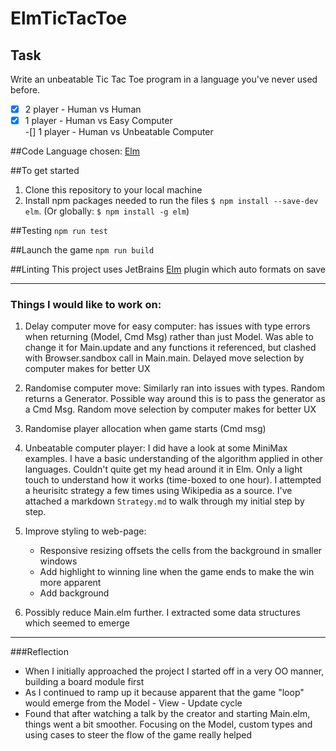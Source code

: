 # ElmTicTacToe

## Task
Write an unbeatable Tic Tac Toe program in a language you've never used before.

-[x] 2 player - Human vs Human  
-[x] 1 player - Human vs Easy Computer  
-[] 1 player - Human vs Unbeatable Computer

##Code
Language chosen: [Elm]("https://elm-lang.org)

##To get started
1. Clone this repository to your local machine
2. Install npm packages needed to run the files `$ npm install --save-dev elm`. (Or globally: `$ npm install -g elm`)

##Testing
```npm run test```

##Launch the game
```npm run build```

##Linting
This project uses JetBrains [Elm]("https://plugins.jetbrains.com/plugin/10268-elm/") plugin which auto formats on save


_________
### Things I would like to work on:
1. Delay computer move for easy computer: has issues with type errors when returning (Model, Cmd Msg) rather than just Model. Was able to change it for Main.update and any functions it referenced, but clashed with Browser.sandbox call in Main.main. Delayed move selection by computer makes for better UX

2. Randomise computer move: Similarly ran into issues with types. Random returns a Generator. Possible way around this is to pass the generator as a Cmd Msg. Random move selection by computer makes for better UX

3. Randomise player allocation when game starts (Cmd msg)

4. Unbeatable computer player: I did have a look at some MiniMax examples. I have a basic understanding of the algorithm applied in other languages. Couldn't quite get my head around it in Elm. Only a light touch to understand how it works (time-boxed to one hour). I attempted a heurisitc strategy a few times using Wikipedia as a source. I've attached a markdown `Strategy.md` to walk through my initial step by step.

5. Improve styling to web-page: 
    - Responsive resizing offsets the cells from the background in smaller windows 
    - Add highlight to winning line when the game ends to make the win more apparent
    - Add background

6. Possibly reduce Main.elm further. I extracted some data structures which seemed to emerge

_________

###Reflection
- When I initially approached the project I started off in a very OO manner, building a board module first
- As I continued to ramp up it because apparent that the game "loop" would emerge from the Model - View - Update cycle 
- Found that after watching a talk by the creator and starting Main.elm, things went a bit smoother. Focusing on the Model, custom types and using cases to steer the flow of the game really helped